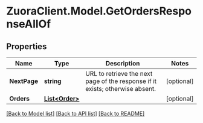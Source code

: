 # ZuoraClient.Model.GetOrdersResponseAllOf

## Properties

Name | Type | Description | Notes
------------ | ------------- | ------------- | -------------
**NextPage** | **string** | URL to retrieve the next page of the response if it exists; otherwise absent.  | [optional] 
**Orders** | [**List&lt;Order&gt;**](Order.md) |  | [optional] 

[[Back to Model list]](../README.md#documentation-for-models) [[Back to API list]](../README.md#documentation-for-api-endpoints) [[Back to README]](../README.md)

